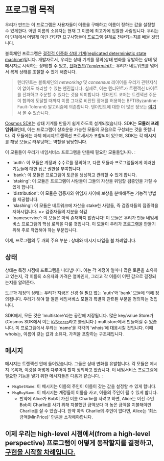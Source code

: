 # 프로그램 목적

우리가 만드는 이 프로그램은 사용자들이 이름을 구매하고 이름이 정하는 값을 설정할 수 있게한다. 어떤 이름의 소유자는 현재 그 이름에 최고가에 입찰한 사람입니다. 우리는 이 단계에서 어떻게 이런 간단한 요구사항들이 프로그램 설계로 전환되는지를 배울 것입니다. 

블록체인 프로그램은 [결정적 이중화 상태 기계(replicated deterministic state machine)](https://en.wikipedia.org/wiki/State_machine_replication)입니다. 개발자로서, 우리는 상태 기계를 정의(상태 변화를 유발하는 상태 및 메시지로 시작하는 상태)할 수 있고, [_텐더민트(Tendermint)_](https://tendermint.com/docs/introduction/introduction.html)는 우리가 네트워크를 넘어서 복제 상태를 조절할 수 있게 해줍니다. 

> 텐더민트는 블록체인의 _networking_ 및 _consensus_ 레이어를 우리가 관련지식이 없어도 처리할 수 있는 엔진입니다. 실제로, 이는 텐더민트가 트랜잭션 바이트를 전파하고 주문할 수 있다는 것을 의미합니다. 텐더민트 코어는 트랜잭션 주문이 합의에 도달할 때까지 이름 그대로 비잔틴 장애를 허용하는 BFT(Byzantine-Fault-Tolerant) 알고리즘에 의존합니다. 텐더민트에 대한 더 많은 정보는 [여기](https://tendermint.com/docs/introduction/introduction.html)서 볼 수 있습니다. 

[Cosmos SDK](https://github.com/cosmos/cosmos-sdk/)는 상태 기계를 만들기 쉽게 하도록 설계되었습니다. SDK는  **모듈러 프레임워크**인데, 이는 프로그램이 상호운용 가능한 모듈의 모음으로 구성되는 것을 뜻합니다. 각 모듈에는 자체 메시지/트랜잭션 프로세서가 포함되어 있으며, SDK는 각 메시지를 해당 모듈로 라우팅하는 역할을 담당합니다.

이 모듈들이 우리가 네임서비스 프로그램을 만들때 필요한 모듈들입니다. : 

- 'auth': 이 모듈은 계정과 수수료를 정의하고, 다른 모듈과 프로그램들에게 이러한 기능들에 대한 접근 권한을 부여합니다. 
- 'bank': 이 모듈은 프로그램이 토큰을 생성하고 관리할 수 있게 합니다. 
- 'staking': 이 모듈은 프로그램이 사람들이 그들의 자산을 위임할 검증인을 가질 수 있게 합니다.
- 'distribution': 이 모듈은 검증자와 위임자 사이에 보상을 분배해주는 기능적 방법을 제공합니다. 
- 'slashing': 이 모듈은 네트워크에 자산을 stake한 사람들, 즉 검증자들의 집중력을 저하시킵니다. => 검증자들의 지분을 삭감
- 'nameservice': 이 모듈은 아직 존재하지 않습니다! 이 모듈은 우리가 만들 네임세비스 프로그램의 핵심 로직을 다룰 것입니다. 이 모듈이 우리가 프로그램을 만들기 위해 주로 작업해야 하는 부분입니다. 

이제, 프로그램의 두 개의 주요 부분 : 상태와 메시지 타입을 볼 차례입니다. 

## 상태

상태는 특정 시점에 프로그램을 나타냅니다. 이는 각 계정이 얼마나 많은 토큰을 소유하고 있는지, 각 이름의 소유자와 가격은 얼마인지, 그리고 각 이름이 어떤 값으로 결정되는지를 알려준다.

토큰과 계정의 상태는 우리가 지금은 신경 쓸 필요 없는 'auth'와 'bank' 모듈에 의해 정의됩니다. 우리가 해야 할 일은 네임서비스 모듈과 특별히 관련된 부분을 정의하는 것입니다. 

SDK에서, 모든 것은 'multistore'라는 공간에 저장됩니다. 많은 key/value Store가 (Cosmos SDK에서 이는 [`KVStores`](https://godoc.org/github.com/cosmos/cosmos-sdk/types#KVStore)라고 불립니다.) multistore에서 만들어질 수 있습니다. 이 프로그램에서 우리는 'name'을 각각의 'whois'에 대응시킬 것입니다. 이때 whois는, 이름이 갖는 값과 소유자, 가격을 포함하는 구조체입니다. 

## 메시지

메시지는 트랜잭션 안에 들어있습니다. 그들은 상태 변화를 유발합니다. 각 모듈은 메시지 목록과, 이것을 어떻게 다루어야 할지 정의하고 있습니다. 이 네임서비스 프로그램에 필요한 기능을 넣기 위한 메시지들은 다음과 같습니다. :

- `MsgSetName`: 이 메시지는 이름의 주인이 이름이 갖는 값을 설정할 수 있게 합니다.
- `MsgBuyName`: 이 메시지는 계정들이 이름을 사고, 이름의 주인이 될 수 있게 합니다.
  - 만약에 Alice가 Bob이 가진 이름 Charlie를 사려고 하면, Alice는 이전 주인 Bob이 Charlie를 사기 위해 지불했던 금액보다 더 높은 금액을 지불해야만 Charlie를 살 수 있습니다. 만약 아직 Charlie의 주인이 없다면, Alice는 '최소금액(MinPrice)' 만큼을 소각해야합니다.

## 이제 우리는 high-level 시점에서(from a high-level perspective) 프로그램이 어떻게 동작할지를 결정하고, [구현을 시작할 차례입니다.](app-init.md)
